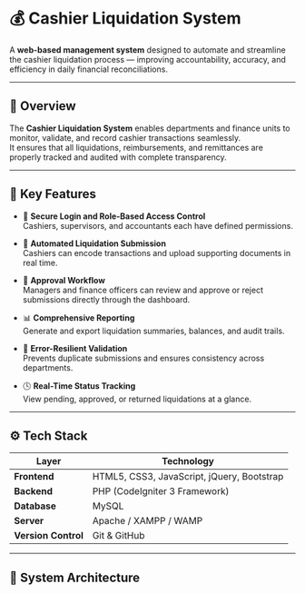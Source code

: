 # 💰 Cashier Liquidation System

A **web-based management system** designed to automate and streamline the cashier liquidation process — improving accountability, accuracy, and efficiency in daily financial reconciliations.

---

## 🚀 Overview

The **Cashier Liquidation System** enables departments and finance units to monitor, validate, and record cashier transactions seamlessly.  
It ensures that all liquidations, reimbursements, and remittances are properly tracked and audited with complete transparency.

---

## 🧩 Key Features

- 🔐 **Secure Login and Role-Based Access Control**  
  Cashiers, supervisors, and accountants each have defined permissions.

- 🧾 **Automated Liquidation Submission**  
  Cashiers can encode transactions and upload supporting documents in real time.

- 💼 **Approval Workflow**  
  Managers and finance officers can review and approve or reject submissions directly through the dashboard.

- 📊 **Comprehensive Reporting**  
  Generate and export liquidation summaries, balances, and audit trails.

- 🧠 **Error-Resilient Validation**  
  Prevents duplicate submissions and ensures consistency across departments.

- 🕓 **Real-Time Status Tracking**  
  View pending, approved, or returned liquidations at a glance.

---

## ⚙️ Tech Stack

| Layer | Technology |
|-------|-------------|
| **Frontend** | HTML5, CSS3, JavaScript, jQuery, Bootstrap |
| **Backend** | PHP (CodeIgniter 3 Framework) |
| **Database** | MySQL |
| **Server** | Apache / XAMPP / WAMP |
| **Version Control** | Git & GitHub |

---

## 🧠 System Architecture

